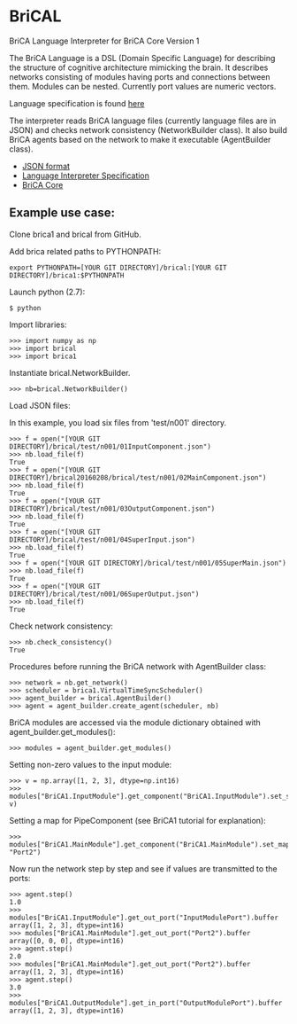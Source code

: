 # BriCAL
BriCA Language Interpreter for BriCA Core Version 1

The BriCA Language is a DSL (Domain Specific Language) for describing the structure of cognitive architecture mimicking the brain.  It describes networks consisting of modules having ports and connections between them.  Modules can be nested.  Currently port values are numeric vectors.

Language specification is found [here](https://docs.google.com/document/d/1A8WCKFynadMEyRpl5c5o0Pdh2hoY9WHOM0jdSA-yiIE/edit)

The interpreter reads BriCA language files (currently language files are in JSON) and checks network consistency (NetworkBuilder class).  It also build BriCA agents based on the network to make it executable (AgentBuilder class).

* [JSON format](https://drive.google.com/open?id=1J2aZBhpqTZ2z1BbqObvsh2YeMihFKn1TUW5pTjDBjfQ)
* [Language Interpreter Specification](https://drive.google.com/open?id=1D5lO1mC0B1BBAGiCUug6LtG8M8IFvYKZRopBUBj2zpA)
* [BriCA Core](http://wbap.github.io/BriCA1/)

## Example use case:
Clone brica1 and brical from GitHub.

Add brica related paths to PYTHONPATH:
<pre><code>export PYTHONPATH=[YOUR GIT DIRECTORY]/brical:[YOUR GIT DIRECTORY]/brica1:$PYTHONPATH
</code></pre>
Launch python (2.7):

`
$ python
`

Import libraries:
<pre><code>>>> import numpy as np
>>> import brical
>>> import brica1    
</code></pre>
Instantiate brical.NetworkBuilder.
<pre><code>>>> nb=brical.NetworkBuilder()
</code></pre>
Load JSON files:

In this example, you load six files from 'test/n001' directory.
<pre><code>>>> f = open("[YOUR GIT DIRECTORY]/brical/test/n001/01InputComponent.json")
>>> nb.load_file(f)
True
>>> f = open("[YOUR GIT DIRECTORY]/brical20160208/brical/test/n001/02MainComponent.json")
>>> nb.load_file(f)
True
>>> f = open("[YOUR GIT DIRECTORY]/brical/test/n001/03OutputComponent.json")
>>> nb.load_file(f)
True
>>> f = open("[YOUR GIT DIRECTORY]/brical/test/n001/04SuperInput.json")
>>> nb.load_file(f)
True
>>> f = open("[YOUR GIT DIRECTORY]/brical/test/n001/05SuperMain.json")
>>> nb.load_file(f)
True
>>> f = open("[YOUR GIT DIRECTORY]/brical/test/n001/06SuperOutput.json")
>>> nb.load_file(f)
True
</code></pre>
Check network consistency:
<pre><code>>>> nb.check_consistency()
True
</code></pre>
Procedures before running the BriCA network with AgentBuilder class:
<pre><code>>>> network = nb.get_network()
>>> scheduler = brica1.VirtualTimeSyncScheduler()
>>> agent_builder = brical.AgentBuilder()
>>> agent = agent_builder.create_agent(scheduler, nb)
</code></pre>
BriCA modules are accessed via the module dictionary obtained with agent_builder.get_modules():
<pre><code>>>> modules = agent_builder.get_modules()
</code></pre>
Setting non-zero values to the input module:
<pre><code>>>> v = np.array([1, 2, 3], dtype=np.int16)
>>> modules["BriCA1.InputModule"].get_component("BriCA1.InputModule").set_state("InputModulePort", v)
</code></pre>
Setting a map for PipeComponent (see BriCA1 tutorial for explanation):
<pre><code>>>> modules["BriCA1.MainModule"].get_component("BriCA1.MainModule").set_map("Port1", "Port2")
</code></pre>
Now run the network step by step and see if values are transmitted to the ports:
<pre><code>>>> agent.step()
1.0
>>> modules["BriCA1.InputModule"].get_out_port("InputModulePort").buffer
array([1, 2, 3], dtype=int16)
>>> modules["BriCA1.MainModule"].get_out_port("Port2").buffer
array([0, 0, 0], dtype=int16)
>>> agent.step()
2.0
>>> modules["BriCA1.MainModule"].get_out_port("Port2").buffer
array([1, 2, 3], dtype=int16)
>>> agent.step()
3.0
>>> modules["BriCA1.OutputModule"].get_in_port("OutputModulePort").buffer
array([1, 2, 3], dtype=int16)
</code></pre>